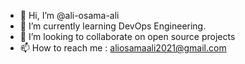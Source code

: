- 👋 Hi, I’m @ali-osama-ali
- 🌱 I’m currently learning DevOps Engineering.
- 💞️ I’m looking to collaborate on open source projects
- 📫 How to reach me : aliosamaali2021@gmail.com

